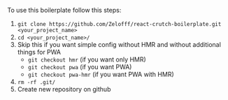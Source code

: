 To use this boilerplate follow this steps:

1. `git clone https://github.com/Zelofff/react-crutch-boilerplate.git <your_project_name>`
2. `cd <your_project_name>/`
3. Skip this if you want simple config without HMR and without additional things for PWA
   - `git checkout hmr` (if you want only HMR)
   - `git checkout pwa` (if you want PWA)
   - `git checkout pwa-hmr` (if you want PWA with HMR)
4. `rm -rf .git/`
5. Create new repository on github
